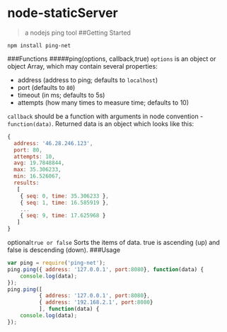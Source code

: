 node-staticServer
=================
> a nodejs ping tool
##Getting Started
```shell
npm install ping-net
```
###Functions
#####ping(options, callback,true)
```options``` is an object or object Array, which may contain several properties:
* address (address to ping; defaults to ```localhost```)
* port (defaults to ```80```)
* timeout (in ms; defaults to 5s)
* attempts (how many times to measure time; defaults to 10)

```callback``` should be a function with arguments in node convention - ```function(data)```.
Returned data is an object which looks like this:
```javascript
{
  address: '46.28.246.123',
  port: 80,
  attempts: 10,
  avg: 19.7848844,
  max: 35.306233,
  min: 16.526067,
  results:
   [
    { seq: 0, time: 35.306233 },
    { seq: 1, time: 16.585919 },
    ...
    { seq: 9, time: 17.625968 }
   ]
}
```
optional```true or false``` Sorts the items of data. true is  ascending (up) and false is descending (down).
###Usage
```javascript
var ping = require('ping-net');
ping.ping({ address: '127.0.0.1', port:8080}, function(data) {
    console.log(data);
});
ping.ping([
          { address: '127.0.0.1', port:8080},
          { address: '192.168.2.1', port:8080}
          ], function(data) {
    console.log(data);
});
```
 


